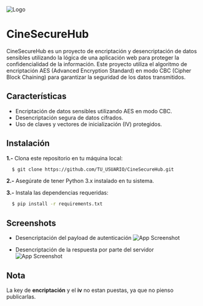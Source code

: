 
![Logo](http://camarachp.cl/wp-content/uploads/2016/07/Logo-Cineplanet-1000x1000px-copia.png)


# CineSecureHub

CineSecureHub es un proyecto de encriptación y desencriptación de datos sensibles utilizando la lógica de una aplicación web para proteger la confidencialidad de la información. Este proyecto utiliza el algoritmo de encriptación AES (Advanced Encryption Standard) en modo CBC (Cipher Block Chaining) para garantizar la seguridad de los datos transmitidos.


## Características
- Encriptación de datos sensibles utilizando AES en modo CBC.
- Desencriptación segura de datos cifrados.
- Uso de claves y vectores de inicialización (IV) protegidos.
## Instalación
**1.-** Clona este repositorio en tu máquina local:
```bash
  $ git clone https://github.com/TU_USUARIO/CineSecureHub.git
```
**2.-** Asegúrate de tener Python 3.x instalado en tu sistema.

**3.-** Instala las dependencias requeridas:
```bash
  $ pip install -r requirements.txt
```
## Screenshots

- Desencriptación del payload de autenticación
![App Screenshot](https://i.ibb.co/XsC1Mqb/payload-Login.png)

- Desencriptación de la respuesta por parte del servidor
![App Screenshot](https://i.ibb.co/n7TpVY9/informacion-User.png)


## Nota
La key de **encriptación** y el **iv** no estan puestas, ya que no pienso publicarlas.
